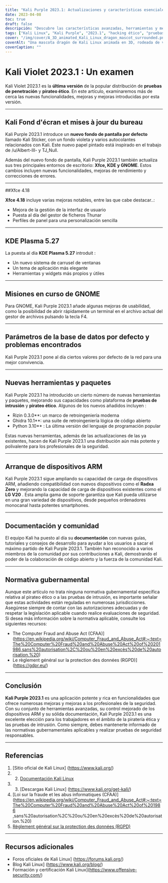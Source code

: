 ```yaml
---
title: "Kali Purple 2023.1: Actualizaciones y características esenciales"
date: 2023-04-08
toc: true
draft: false
descripción: "Descubre las características avanzadas, herramientas y mejoras de Kali Purple 2023.1 en nuestra completa revisión para hackers éticos y entusiastas de la ciberseguridad."
tags: ["Kali Linux", "Kali Purple", "2023.1", "hacking ético", "pruebas de penetración", "ciberseguridad", "herramientas", "exploit framework", "actualizaciones de Kali ARM", "Kali NetHunter", "documentación de Kali", "soporte del kernel", "soporte de Bluetooth", "LineageOS", "OneUI", "Radxa Zero", "SBC", "parches del kernel", "contribuciones de la comunidad", "Kali Discord"].
cover: "/img/cover/A_3D_animated_Kali_Linux_dragon_mascot_surrounded.png"
coverAlt: "Una mascota dragón de Kali Linux animada en 3D, rodeada de varias herramientas de ciberseguridad y hacking, sentada encima de un escudo con un dragón morado."
coverCaption: ""
---
```



 # Kali Violet 2023.1 : Un examen
 
 Kali Violet 2023.1 es la **última versión** de la popular distribución de **pruebas de penetración** y **pirateo ético**. En este artículo, examinaremos más de cerca las nuevas funcionalidades, mejoras y mejoras introducidas por esta versión.
 
 ______
 
 ## Kali Fond d'écran et mises à jour du bureau
 
 Kali Purple 2023.1 introduce un **nuevo fondo de pantalla por defecto** llamado Kali Sticker, con un fondo violeta y varios autocolantes relacionados con Kali. Este nuevo papel pintado está inspirado en el trabajo de /u/Albert-III- y TJ_Null.
 
 Además del nuevo fondo de pantalla, Kali Purple 2023.1 también actualiza sus tres principales entornos de escritorio: **Xfce, KDE y GNOME**. Estos cambios incluyen nuevas funcionalidades, mejoras de rendimiento y correcciones de errores.
 
 ______
 
 ##Xfce 4.18
 
 **Xfce 4.18** incluye varias mejoras notables, entre las que cabe destacar..:
 
 - Mejora de la gestión de la interfaz de usuario
 - Puesta al día del gestor de ficheros Thunar
 - Perfiles de panel para una personalización sencilla
 
 ______
 
 ## KDE Plasma 5.27
 
 La puesta al día **KDE Plasma 5.27** introduit :
 
 - Un nuevo sistema de carrusel de ventanas
 - Un tema de aplicación más elegante
 - Herramientas y widgets más propios y útiles
 
 ______
 
 ## Misiones en curso de GNOME
 
 Para GNOME, Kali Purple 2023.1 añade algunas mejoras de usabilidad, como la posibilidad de abrir rápidamente un terminal en el archivo actual del gestor de archivos pulsando la tecla F4.
 
 ______
 
 ## Parámetros de la base de datos por defecto y problemas encontrados
 
 Kali Purple 2023.1 pone al día ciertos valores por defecto de la red para una mejor convivencia.
 
 ______
 
 ## Nuevas herramientas y paquetes
 
 Kali Purple 2023.1 ha introducido un cierto número de nuevas herramientas y paquetes, mejorando sus capacidades como plataforma de **pruebas de intrusión** y **pirateo ético**. Algunos de los nuevos añadidos incluyen :
 
 - Rizin 0.3.0**: un marco de retroingeniería moderna
 - Ghidra 10.1**: una suite de retroingeniería lógica de código abierto
 - Python 3.10** : La última versión del lenguaje de programación popular
 
 Estas nuevas herramientas, además de las actualizaciones de las ya existentes, hacen de Kali Purple 2023.1 una distribución aún más potente y polivalente para los profesionales de la seguridad.
 
 ______
 
 ## Arranque de dispositivos ARM
 
 Kali Purple 2023.1 sigue ampliando su capacidad de carga de dispositivos ARM, añadiendo compatibilidad con nuevos dispositivos como el **Radxa Zero** y mejorando la capacidad de carga de dispositivos existentes como el **LG V20** . Esta amplia gama de soporte garantiza que Kali pueda utilizarse en una gran variedad de dispositivos, desde pequeños ordenadores monocanal hasta potentes smartphones.
 
 ______
 
 ## Documentación y comunidad
 
 El equipo Kali ha puesto al día su **documentación** con nuevas guías, tutoriales y consejos de desarrollo para ayudar a los usuarios a sacar el máximo partido de Kali Purple 2023.1. También han reconocido a varios miembros de la comunidad por sus contribuciones a Kali, demostrando el poder de la colaboración de código abierto y la fuerza de la comunidad Kali.
 
 ______
 
 ## Normativa gubernamental
 
 Aunque este artículo no trata ninguna normativa gubernamental específica relativa al pirateo ético o a las pruebas de intrusión, es importante señalar que estas actividades están reguladas en numerosas jurisdicciones. Asegúrese siempre de contar con las autorizaciones adecuadas y de respetar la legislación aplicable cuando realice evaluaciones de seguridad. Si desea más información sobre la normativa aplicable, consulte los siguientes recursos:
 
 - The Computer Fraud and Abuse Act (CFAA)](https://en.wikipedia.org/wiki/Computer_Fraud_and_Abuse_Act#:~:text=The%20Computer%20Fraud%20and%20Abuse%20Act%20of%20201986,sans%20autorisation%2C%20ou%20en%20excès%20de%20autorisation.%20)
 - Le règlement général sur la protection des données (RGPD)](https://gdpr.eu/)
 
 ______
 
 ## Conclusión
 
 **Kali Purple 2023.1** es una aplicación potente y rica en funcionalidades que ofrece numerosas mejoras y mejoras a los profesionales de la seguridad. Con su conjunto de herramientas avanzadas, su control mejorado de los dispositivos ARM y su sólida documentación, Kali Purple 2023.1 es una excelente elección para los trabajadores en el ámbito de la piratería ética y las pruebas de intrusión. Como siempre, debes mantenerte informado de las normativas gubernamentales aplicables y realizar pruebas de seguridad responsables.
 
 ______
 
 ## Referencias
 
 1. [Sitio oficial de Kali Linux] (https://www.kali.org/)
 2. 2. [Documentación Kali Linux](https://www.kali.org/docs/)
 3. 3. [Descargas Kali Linux] (https://www.kali.org/get-kali/)
 4. [Loi sur la fraude et les abus informatiques (CFAA)](https://en.wikipedia.org/wiki/Computer_Fraud_and_Abuse_Act#:~:text=The%20Computer%20Fraud%20and%20Abuse%20Act%20of%201986 ,sans%20autorisation%2C%20ou%20en%20excès%20de%20autorisation.%20)
 5. [Règlement général sur la protection des données (RGPD)](https://gdpr.eu/)
 
 ______
 
 ## Recursos adicionales
 
 - Foros oficiales de Kali Linux] (https://forums.kali.org/)
 - Blog Kali Linux] (https://www.kali.org/blog/)
 - Formación y certificación Kali Linux](https://www.offensive-security.com/)
 
 
 

